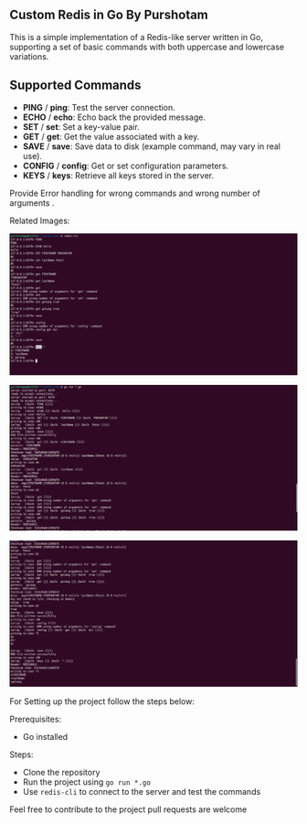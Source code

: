 ## Custom Redis in Go By Purshotam

This is a simple implementation of a Redis-like server written in Go, supporting a set of basic commands with both uppercase and lowercase variations.

## Supported Commands
- **PING** / **ping**: Test the server connection.
- **ECHO** / **echo**: Echo back the provided message.
- **SET** / **set**: Set a key-value pair.
- **GET** / **get**: Get the value associated with a key.
- **SAVE** / **save**: Save data to disk (example command, may vary in real use).
- **CONFIG** / **config**: Get or set configuration parameters.
- **KEYS** / **keys**: Retrieve all keys stored in the server.

Provide Error handling for wrong commands and wrong number of arguments . 

Related Images:

![redis-commands](./images/execution.png)

![server-logs](./images/serverlog.png)

![server-logs](./images/serverlog2.png)


For Setting up the project follow the steps below:

Prerequisites:
- Go installed

Steps:
- Clone the repository
- Run the project using `go run *.go`
- Use `redis-cli` to connect to the server and test the commands


Feel free to contribute to the project pull requests are welcome



